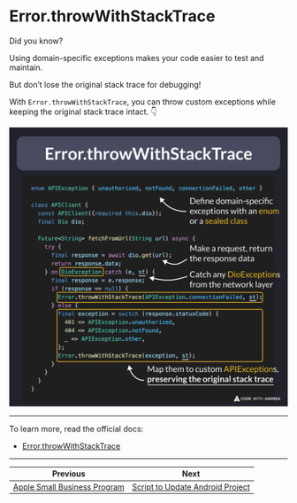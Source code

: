 # Error.throwWithStackTrace

Did you know?

Using domain-specific exceptions makes your code easier to test and maintain.

But don’t lose the original stack trace for debugging!

With `Error.throwWithStackTrace`, you can throw custom exceptions while keeping the original stack trace intact. 👇

![](205.png)

<!--

enum APIException { unauthorized, notFound, connectionFailed, other }

class APIClient {
  const APIClient({required this.dio});
  final Dio dio;

  Future<String> fetchFromUrl(String url) async {
    try {
      final response = await dio.get(url);
      return response.data;
    } on DioException catch (e, st) {
      final response = e.response;
      if (response == null) {
        Error.throwWithStackTrace(APIException.connectionFailed, st);
      } else {
        final exception = switch (response.statusCode) {
          401 => APIException.unauthorized,
          404 => APIException.notFound,
          _ => APIException.other,
        };
        Error.throwWithStackTrace(exception, st);
      }
    }
  }
}

-->

---

To learn more, read the official docs:

- [Error.throwWithStackTrace](https://api.flutter.dev/flutter/dart-core/Error/throwWithStackTrace.html)

---

| Previous | Next |
| -------- | ---- |
| [Apple Small Business Program](../0204-apple-small-business-program/index.md) | [Script to Update Android Project](../0206-update-android-project/index.md) |

<!-- TWITTER|https://x.com/biz84/status/1856346045069787263 -->
<!-- LINKENIN|https://www.linkedin.com/posts/andreabizzotto_did-you-know-using-domain-specific-exceptions-activity-7262112040121520130-3pfy -->
<!-- BLUESKY|https://bsky.app/profile/codewithandrea.com/post/3lar2vx6s522y -->

